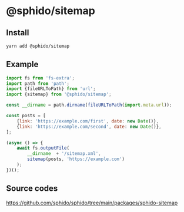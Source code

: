 # @sphido/sitemap

## Install

```bash
yarn add @sphido/sitemap
```

## Example

```javascript
import fs from 'fs-extra';
import path from 'path';
import {fileURLToPath} from 'url';
import {sitemap} from '@sphido/sitemap';

const __dirname = path.dirname(fileURLToPath(import.meta.url));

const posts = [
	{link: 'https://example.com/first', date: new Date()},
	{link: 'https://example.com/second', date: new Date()},
];

(async () => {
	await fs.outputFile(
		__dirname  + '/sitemap.xml',
		sitemap(posts, 'https://example.com')
	);
})();
```

## Source codes

https://github.com/sphido/sphido/tree/main/packages/sphido-sitemap
